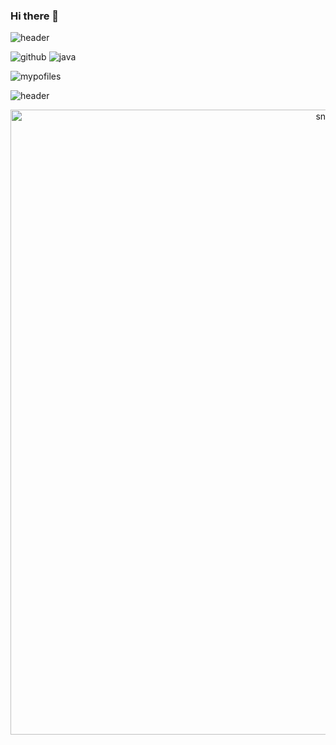 ### Hi there 👋

![header](https://capsule-render.vercel.app/api?type=waving)

![github](https://img.shields.io/badge/GitHub-100000?style=for-the-badge&logo=github&logoColor=white)
![java](https://img.shields.io/badge/JavaScript-F7DF1E?style=for-the-badge&logo=JavaScript&logoColor=white)

![mypofiles](https://github-readme-stats.vercel.app/api?username=kimkinghyeon&theme=blue-green)

![header](https://capsule-render.vercel.app/api?type=waving)

<p align="center">
 <img width="1000" src="assets/github-snake.svg" alt="snake"/>
</p>

    

